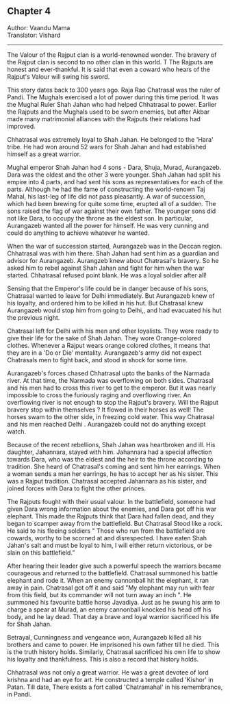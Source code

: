 ## Chapter 4
Author: Vaandu Mama  
Translator: Vishard

---

The Valour of the Rajput clan is a world-renowned wonder. The bravery of the Rajput clan is second to no other clan in this world. T
The Rajputs are honest and ever-thankful. It is said that even a coward who hears of the Rajput's Valour will swing his sword.

This story dates back to 300 years ago. Raja Rao Chatrasal was the ruler of Pandi. The Mughals exercised a lot of power during this time period. It was the Mughal Ruler Shah Jahan who had helped Chhatrasal to power. Earlier the Rajputs and the Mughals used to be sworn enemies, but after Akbar made many matrimonial alliances with the Rajputs their relations had improved. 

Chhatrasal was extremely loyal to Shah Jahan. He belonged to the 'Hara' tribe. He had won around 52 wars for Shah Jahan and had established himself as a great warrior. 

Mughal emperor Shah Jahan had 4 sons - Dara, Shuja, Murad, Aurangazeb. Dara was the oldest and the other 3 were younger. Shah Jahan had split his empire into 4 parts, and had sent his sons as representatives for each of the parts. Although he had the fame of constructing the world-renown Taj Mahal, his last-leg of life did not pass pleasantly. A war of succession, which had been brewing for quite some time, erupted all of a sudden. The sons raised the flag of war against their own father. The younger sons did not like Dara, to occupy the throne as the eldest son. In particular, Aurangazeb wanted all the power for himself. He was very cunning and could do anything to achieve whatever he wanted.

When the war of succession started, Aurangazeb was in the Deccan region. Chhatrasal was with him there. Shah Jahan had sent him as a guardian and advisor for Aurangazeb. Aurangzeb knew about Chatrasal's bravery. So he asked him to rebel against Shah Jahan and fight for him when the war started. Chhatrasal refused point blank. He was a loyal soldier after all!

Sensing that the Emperor's life could be in danger because of his sons, Chatrasal wanted to leave for Delhi immediately. But Aurangazeb knew of his loyalty, and ordered him to be killed in his hut. But Chatrasal knew Aurangazeb would stop him from going to Delhi,, and had evacuated his hut the previous night.
 
Chatrasal left for Delhi with his men and other loyalists. They were ready to give their life for the sake of Shah Jahan. They wore Orange-colored clothes. Whenever a Rajput wears orange colored clothes, it means that they are in a 'Do or Die' mentality. Aurangazeb's army did not expect Chatrasals men to fight back, and stood in shock for some time.

Aurangazeb's forces chased Chhatrasal upto the banks of the Narmada river. At that time, the Narmada was overflowing on both sides. Chatrasal and his men had to cross this river to get to the emperor. But it was nearly impossible to cross the furiously raging and overflowing river. 
An overflowing river is not enough to stop the Rajput's bravery. Will the Rajput bravery stop within themselves ? It flowed in their horses as well! The horses swam to the other side, in freezing cold water. This way Chatrasal and his men reached Delhi . Aurangazeb could not do anything except watch.

Because of the recent rebellions, Shah Jahan was heartbroken and ill. His daughter, Jahannara, stayed with him. Jahannara had a special affection towards Dara, who was the eldest and the heir to the throne according to tradition. She heard of Chatrasal's coming and sent him her earrings. When a woman sends a man her earrings, he has to accept her as his sister. This was a Rajput tradition. Chatrasal accepted Jahannara as his sister, and joined forces with Dara to fight the other princes.

The Rajputs fought with their usual valour. In the battlefield, someone had given Dara wrong information about the enemies, and Dara got off his war elephant. This made the Rajputs think that Dara had fallen dead, and they began to scamper away from the battlefield. But Chatrasal Stood like a rock. He said to his fleeing soldiers 
" Those who run from the battlefield are cowards, worthy to be scorned at and disrespected. I have eaten Shah Jahan's salt and must be loyal to him, I will either return victorious, or be slain on this battlefield.”

After hearing their leader give such a powerful speech the warriors became courageous and returned to the battlefield. Chatrasal summoned his battle elephant and rode it. When an enemy cannonball hit the elephant, it ran away in pain. Chatrasal got off it and said "My elephant may run with fear from this field, but its commander will not turn away an inch ". He summoned his favourite battle horse Javadiya. Just as he swung his arm to charge a spear at Murad, an enemy cannonball knocked his head off his body, and he lay dead. That day a brave and loyal warrior sacrificed his life for Shah Jahan.

Betrayal, Cunningness and vengeance won, Aurangazeb killed all his brothers and came to power. He imprisoned his own father till he died. This is the truth history holds. Similarly, Chatrasal sacrificed his own life to show his loyalty and thankfulness. This is also a record that history holds.

Chhatrasal was not only a great warrior. He was a great devotee of lord krishna and had an eye for art. He constructed a temple called 'Kishor' in Patan. Till date, There exists a fort called 'Chatramahal' in his remembrance, in Pandi.
